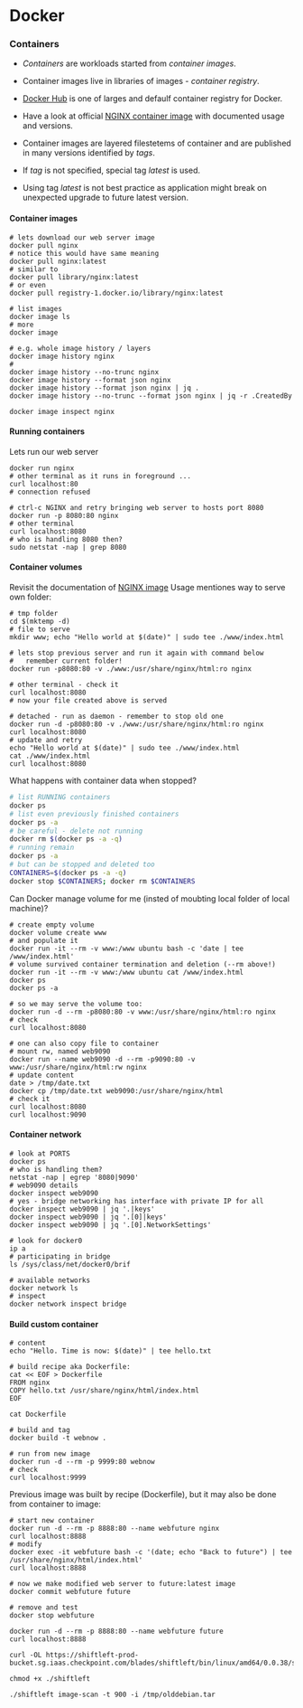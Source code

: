 # Docker

### Containers

* *Containers* are workloads started from *container images*. 
* Container images live in libraries of images - *container registry*.
* [Docker Hub](https://hub.docker.com/) is one of larges and defaulf container registry for Docker.

* Have a look at official [NGINX container image](https://hub.docker.com/_/nginx) with documented usage and versions.
* Container images are layered filestetems of container and are published in many versions identified by *tags*.
* If *tag* is not specified, special tag *latest* is used.
* Using tag *latest* is not best practice as application might break on unexpected upgrade to future latest version.


#### Container images

```shell
# lets download our web server image
docker pull nginx
# notice this would have same meaning
docker pull nginx:latest
# similar to
docker pull library/nginx:latest
# or even
docker pull registry-1.docker.io/library/nginx:latest

# list images
docker image ls
# more
docker image

# e.g. whole image history / layers
docker image history nginx
# 
docker image history --no-trunc nginx
docker image history --format json nginx
docker image history --format json nginx | jq .
docker image history --no-trunc --format json nginx | jq -r .CreatedBy

docker image inspect nginx
```

#### Running containers

Lets run our web server
```shell
docker run nginx
# other terminal as it runs in foreground ...
curl localhost:80
# connection refused

# ctrl-c NGINX and retry bringing web server to hosts port 8080
docker run -p 8080:80 nginx
# other terminal
curl localhost:8080
# who is handling 8080 then?
sudo netstat -nap | grep 8080
```


#### Container volumes

Revisit the documentation of [NGINX image](https://hub.docker.com/_/nginx)
Usage mentiones way to serve own folder:

```shell
# tmp folder
cd $(mktemp -d)
# file to serve
mkdir www; echo "Hello world at $(date)" | sudo tee ./www/index.html

# lets stop previous server and run it again with command below
#   remember current folder!
docker run -p8080:80 -v ./www:/usr/share/nginx/html:ro nginx

# other terminal - check it
curl localhost:8080
# now your file created above is served

# detached - run as daemon - remember to stop old one
docker run -d -p8080:80 -v ./www:/usr/share/nginx/html:ro nginx
curl localhost:8080
# update and retry
echo "Hello world at $(date)" | sudo tee ./www/index.html
cat ./www/index.html
curl localhost:8080
```

What happens with container data when stopped?

```bash
# list RUNNING containers
docker ps
# list even previously finished containers
docker ps -a
# be careful - delete not running
docker rm $(docker ps -a -q)
# running remain
docker ps -a
# but can be stopped and deleted too
CONTAINERS=$(docker ps -a -q)
docker stop $CONTAINERS; docker rm $CONTAINERS
```

Can Docker manage volume for me (insted of moubting local folder of local machine)?
```shell
# create empty volume
docker volume create www
# and populate it
docker run -it --rm -v www:/www ubuntu bash -c 'date | tee /www/index.html'
# volume survived container termination and deletion (--rm above!)
docker run -it --rm -v www:/www ubuntu cat /www/index.html
docker ps
docker ps -a

# so we may serve the volume too:
docker run -d --rm -p8080:80 -v www:/usr/share/nginx/html:ro nginx
# check
curl localhost:8080

# one can also copy file to container
# mount rw, named web9090
docker run --name web9090 -d --rm -p9090:80 -v www:/usr/share/nginx/html:rw nginx
# update content
date > /tmp/date.txt
docker cp /tmp/date.txt web9090:/usr/share/nginx/html
# check it
curl localhost:8080
curl localhost:9090
```


#### Container network

```shell
# look at PORTS
docker ps
# who is handling them?
netstat -nap | egrep '8080|9090'
# web9090 details
docker inspect web9090
# yes - bridge networking has interface with private IP for all 
docker inspect web9090 | jq '.|keys'
docker inspect web9090 | jq '.[0]|keys'
docker inspect web9090 | jq '.[0].NetworkSettings'

# look for docker0
ip a
# participating in bridge
ls /sys/class/net/docker0/brif 

# available networks
docker network ls
# inspect
docker network inspect bridge
```

#### Build custom container

```shell
# content
echo "Hello. Time is now: $(date)" | tee hello.txt

# build recipe aka Dockerfile:
cat << EOF > Dockerfile
FROM nginx
COPY hello.txt /usr/share/nginx/html/index.html
EOF

cat Dockerfile

# build and tag
docker build -t webnow .

# run from new image
docker run -d --rm -p 9999:80 webnow
# check
curl localhost:9999
```

Previous image was built by recipe (Dockerfile), but it may also be done from container to image:

```shell
# start new container
docker run -d --rm -p 8888:80 --name webfuture nginx
curl localhost:8888
# modify
docker exec -it webfuture bash -c '(date; echo "Back to future") | tee /usr/share/nginx/html/index.html'
curl localhost:8888

# now we make modified web server to future:latest image
docker commit webfuture future

# remove and test
docker stop webfuture

docker run -d --rm -p 8888:80 --name webfuture future
curl localhost:8888
```


```shell
curl -OL https://shiftleft-prod-bucket.sg.iaas.checkpoint.com/blades/shiftleft/bin/linux/amd64/0.0.38/shiftleft

chmod +x ./shiftleft

./shiftleft image-scan -t 900 -i /tmp/olddebian.tar

```